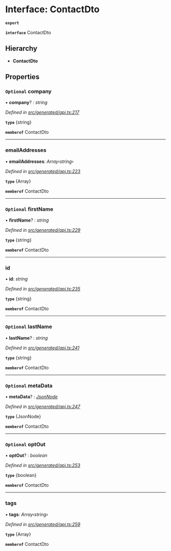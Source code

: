 # Interface: ContactDto

**`export`** 

**`interface`** ContactDto

## Hierarchy

* **ContactDto**

## Properties

### `Optional` company

• **company**? : *string*

*Defined in [src/generated/api.ts:217](https://github.com/mailslurp/mailslurp-client-ts-js/blob/6b83217/src/generated/api.ts#L217)*

**`type`** {string}

**`memberof`** ContactDto

___

###  emailAddresses

• **emailAddresses**: *Array‹string›*

*Defined in [src/generated/api.ts:223](https://github.com/mailslurp/mailslurp-client-ts-js/blob/6b83217/src/generated/api.ts#L223)*

**`type`** {Array<string>}

**`memberof`** ContactDto

___

### `Optional` firstName

• **firstName**? : *string*

*Defined in [src/generated/api.ts:229](https://github.com/mailslurp/mailslurp-client-ts-js/blob/6b83217/src/generated/api.ts#L229)*

**`type`** {string}

**`memberof`** ContactDto

___

###  id

• **id**: *string*

*Defined in [src/generated/api.ts:235](https://github.com/mailslurp/mailslurp-client-ts-js/blob/6b83217/src/generated/api.ts#L235)*

**`type`** {string}

**`memberof`** ContactDto

___

### `Optional` lastName

• **lastName**? : *string*

*Defined in [src/generated/api.ts:241](https://github.com/mailslurp/mailslurp-client-ts-js/blob/6b83217/src/generated/api.ts#L241)*

**`type`** {string}

**`memberof`** ContactDto

___

### `Optional` metaData

• **metaData**? : *[JsonNode](../modules/_generated_api_.jsonnode.md)*

*Defined in [src/generated/api.ts:247](https://github.com/mailslurp/mailslurp-client-ts-js/blob/6b83217/src/generated/api.ts#L247)*

**`type`** {JsonNode}

**`memberof`** ContactDto

___

### `Optional` optOut

• **optOut**? : *boolean*

*Defined in [src/generated/api.ts:253](https://github.com/mailslurp/mailslurp-client-ts-js/blob/6b83217/src/generated/api.ts#L253)*

**`type`** {boolean}

**`memberof`** ContactDto

___

###  tags

• **tags**: *Array‹string›*

*Defined in [src/generated/api.ts:259](https://github.com/mailslurp/mailslurp-client-ts-js/blob/6b83217/src/generated/api.ts#L259)*

**`type`** {Array<string>}

**`memberof`** ContactDto

